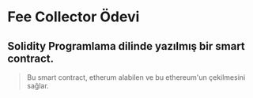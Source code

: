 # Fee Collector Ödevi

## Solidity Programlama dilinde yazılmış bir smart contract.

> Bu smart contract, etherum alabilen ve bu ethereum'un çekilmesini sağlar.

